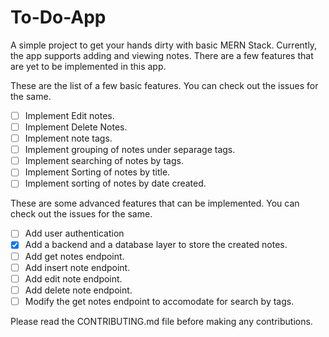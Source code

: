 # To-Do-App

A simple project to get your hands dirty with basic MERN Stack.
Currently, the app supports adding and viewing notes.
There are a few features that are yet to be implemented in this app.

These are the list of a few basic features. You can check out the issues for the same.

- [ ] Implement Edit notes.
- [ ] Implement Delete Notes.
- [ ] Implement note tags.
- [ ] Implement grouping of notes under separage tags.
- [ ] Implement searching of notes by tags.
- [ ] Implement Sorting of notes by title.
- [ ] Implement sorting of notes by date created.

These are some advanced features that can be implemented. You can check out the issues for the same.

- [ ] Add user authentication
- [x] Add a backend and a database layer to store the created notes.
- [ ] Add get notes endpoint.
- [ ] Add insert note endpoint.
- [ ] Add edit note endpoint.
- [ ] Add delete note endpoint.
- [ ] Modify the get notes endpoint to accomodate for search by tags.

Please read the CONTRIBUTING.md file before making any contributions.
